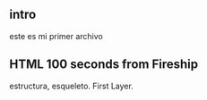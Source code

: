 ## intro

este es mi primer archivo

## HTML 100 seconds from Fireship 

estructura, esqueleto. First Layer.

